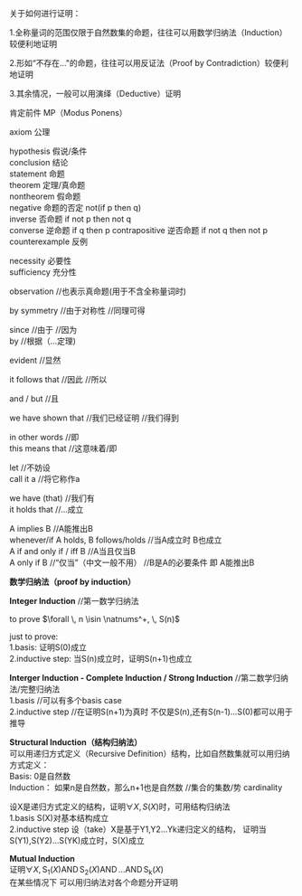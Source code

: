  关于如何进行证明：  
 
1\.全称量词的范围仅限于自然数集的命题，往往可以用数学归纳法（Induction）较便利地证明  

2\.形如“不存在..."的命题，往往可以用反证法（Proof by Contradiction）较便利地证明  

3\.其余情况，一般可以用演绎（Deductive）证明  
  
肯定前件 MP（Modus Ponens）  

axiom 公理  
  
hypothesis 假说/条件  
conclusion 结论  
statement 命题  
theorem 定理/真命题    
nontheorem 假命题    
negative 命题的否定 not(if p then q)  
inverse 否命题 if not p then not q  
converse 逆命题 if q then p 
contrapositive 逆否命题 if not q then not p  
counterexample 反例  

necessity 必要性  
sufficiency 充分性  
  
observation //也表示真命题(用于不含全称量词时)   

by symmetry //由于对称性 //同理可得  
  
since //由于 //因为    
by //根据（...定理)    

evident //显然   

it follows that //因此 //所以   

and / but //且   

we have shown that //我们已经证明 //我们得到  

in other words //即  
this means that //这意味着/即

let //不妨设  
call it a //将它称作a  


we have (that) //我们有  
it holds that //...成立  

A implies B //A能推出B    
whenever/if A holds, B follows/holds //当A成立时 B也成立      
A if and only if / iff  B //A当且仅当B  
A only if B //“仅当”（中文一般不用） //B是A的必要条件 即 A能推出B  
  
**数学归纳法（proof by induction）**  
  
**Integer Induction**  //第一数学归纳法  
  
to prove $\forall \, n \isin \natnums^+, \, S(n)$  
  
just to prove:  
1\.basis: 证明S(0)成立  
2\.inductive step: 当S(n)成立时，证明S(n+1)也成立 
  
**Interger Induction - Complete Induction / Strong Induction**  //第二数学归纳法/完整归纳法    
1\.basis //可以有多个basis case    
2\.inductive step  //在证明S(n+1)为真时 不仅是S(n),还有S(n-1)...S(0)都可以用于推导  
  
**Structural Induction（结构归纳法）**  
可以用递归方式定义（Recursive Definition）结构，比如自然数集就可以用归纳方式定义：  
Basis: 0是自然数  
Induction： 如果n是自然数，那么n+1也是自然数 //集合的集数/势 cardinality    

设X是递归方式定义的结构，证明$\forall X , \, S(X)$时，可用结构归纳法  
 1\.basis S(X)对基本结构成立  
 2\.inductive step 设（take）X是基于Y1,Y2...Yk递归定义的结构， 证明当S(Y1),S(Y2)...S(YK)成立时，S(X)成立    

**Mutual Induction**  
证明$\forall X , \, \operatorname{S_1}(X) \operatorname{AND} \operatorname{S_2}(X) \operatorname{AND} ... \operatorname{AND} \operatorname{S_k}(X)$  
在某些情况下 可以用归纳法对各个命题分开证明  